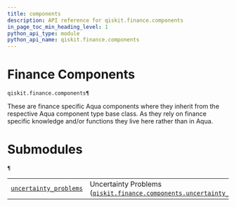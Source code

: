 ```yaml
---
title: components
description: API reference for qiskit.finance.components
in_page_toc_min_heading_level: 1
python_api_type: module
python_api_name: qiskit.finance.components
---
```


<span id="module-qiskit.finance.components" />

<span id="qiskit-finance-components" />

<span id="finance-components-qiskit-finance-components" />

# Finance Components

<span id="module-qiskit.finance.components" />

`qiskit.finance.components¶`

These are finance specific Aqua components where they inherit from the respective Aqua component type base class. As they rely on finance specific knowledge and/or functions they live here rather than in Aqua.

# Submodules

<span id="module-qiskit.finance.components" />

`¶`

|                                                                                                                                                                                 |                                                                                                                                                                                                                                  |
| ------------------------------------------------------------------------------------------------------------------------------------------------------------------------------- | -------------------------------------------------------------------------------------------------------------------------------------------------------------------------------------------------------------------------------- |
| [`uncertainty_problems`](qiskit.finance.components.uncertainty_problems#module-qiskit.finance.components.uncertainty_problems "qiskit.finance.components.uncertainty_problems") | Uncertainty Problems ([`qiskit.finance.components.uncertainty_problems`](qiskit.finance.components.uncertainty_problems#module-qiskit.finance.components.uncertainty_problems "qiskit.finance.components.uncertainty_problems")) |

